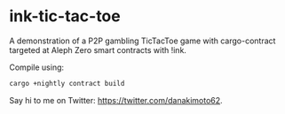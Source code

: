 # ink-tic-tac-toe
A demonstration of a P2P gambling TicTacToe game with cargo-contract targeted at Aleph Zero smart contracts with !ink.

Compile using:
```bash
cargo +nightly contract build
```

Say hi to me on Twitter: https://twitter.com/danakimoto62.
